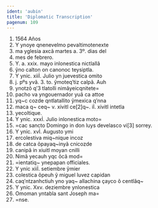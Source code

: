 ```yaml
---
ident: 'aubin'
title: 'Diplomatic Transcription'
pagenum: 109
---
```

1.    1564 Años
2.    Y ynoye qnenevelmo pevaltimotenexte
3.    ma yglesia axcã martes a. 3º. dias del
4.    mes de febrero.
5.    Y. a. xxix. mayo inlonestica nictlallã
6.    ỹno calton on canonoc teysiptla.
7.    Y ynic. xiiİ. Julio yn juevestica omito
8.    j. pºs yvã. 3. to. ỹmoteqʹtiz calpã. Auh
9.    ynotzõ qʹ3 tlatolli nimãyeicqnitete=
10.  pacho va yngouernador yuã ca attoe
11.  yq~c cozde qntlatallito ỹmexica qʹnna
12.  maca q~ ceq~ v. xivitl ce[2]q~. iİ. xivitl intetla
13.  yecoltique.
14.  Y ynic. xxxİ. Julio inlonestica moto=
15.  =cac sancto Domingo in don luys develasco vi[3] sorrey.
16.  Y ynic. xvİ. Augusto ymi
17.  ercolestiva miq~nique incoz
18.  de catca õpayaq~inyã cnicozde
19.  canipã in xiuitl moyan cnilli
20.  Nimã yecauh yqc õcã mod=
21.  =ientatiq~ ynepapan officiales.
22.  Y ynic xiiİ. setiembre ỹmier
23.  colestica õpeuh ỹ miguel luvez capidan
24.  caqʹntzanhctiuh yno yaq~ allachina ҫayco õ centlãq~
25.  Y ynic. Xxv. deziembre ynlonestica
26.  Omoman yntabla sant Joseph ma=
27.  =nse.
